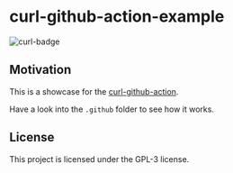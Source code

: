 # curl-github-action-example

![curl-badge](https://github.com/4thel00z/curl-github-action-example/workflows/.github/workflows/curl.yml/badge.svg)

## Motivation

This is a showcase for the [curl-github-action](https://github.com/marketplace/actions/curl-github-action).

Have a look into the `.github` folder to see how it works.

## License

This project is licensed under the GPL-3 license.

